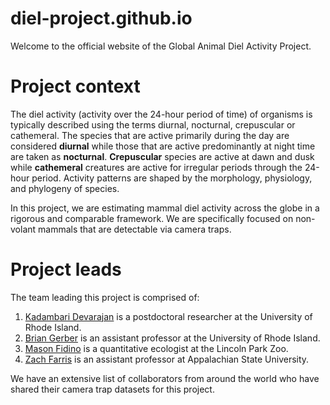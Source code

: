 # diel-project.github.io

Welcome to the official website of the Global Animal Diel Activity Project. 

# Project context

The diel activity (activity over the 24-hour period of time) of organisms is typically described using the terms diurnal, nocturnal, crepuscular or cathemeral. The species that are active primarily during the day are considered **diurnal** while those that are active predominantly at night time are taken as **nocturnal**. **Crepuscular** species are active at dawn and dusk while **cathemeral** creatures are active for irregular periods through the 24-hour period. Activity patterns are shaped by the morphology, physiology, and phylogeny of species.

In this project, we are estimating mammal diel activity across the globe in a rigorous and comparable framework. We are specifically focused on non-volant mammals that are detectable via camera traps. 

# Project leads
The team leading this project is comprised of:
1) [Kadambari Devarajan](http://kadambarid.in/) is a postdoctoral researcher at the University of Rhode Island. 
2) [Brian Gerber](https://web.uri.edu/gerberslab/) is an assistant professor at the University of Rhode Island. 
3) [Mason Fidino](https://masonfidino.com/) is a quantitative ecologist at the Lincoln Park Zoo. 
4) [Zach Farris](https://farriszj.wixsite.com/mysite) is an assistant professor at Appalachian State University.

We have an extensive list of collaborators from around the world who have shared their camera trap datasets for this project. 
